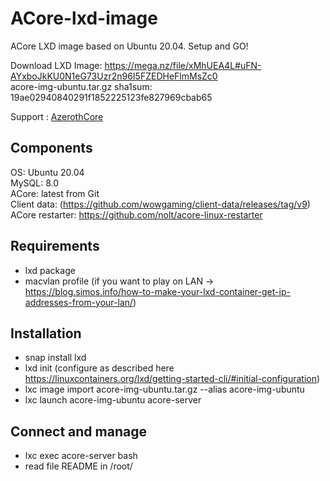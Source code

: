 # ACore-lxd-image
ACore LXD image based on Ubuntu 20.04. Setup and GO!

Download LXD Image: https://mega.nz/file/xMhUEA4L#uFN-AYxboJkKU0N1eG73Uzr2n96I5FZEDHeFlmMsZc0  
acore-img-ubuntu.tar.gz sha1sum: 19ae02940840291f1852225123fe827969cbab65  

Support : [AzerothCore](http://azerothcore.org)

## Components
OS: Ubuntu 20.04  
MySQL: 8.0  
ACore: latest from Git  
Client data: (https://github.com/wowgaming/client-data/releases/tag/v9)  
ACore restarter: https://github.com/nolt/acore-linux-restarter

## Requirements
- lxd package
- macvlan profile (if you want to play on LAN → https://blog.simos.info/how-to-make-your-lxd-container-get-ip-addresses-from-your-lan/)

## Installation
- snap install lxd
- lxd init (configure as described here https://linuxcontainers.org/lxd/getting-started-cli/#initial-configuration)
- lxc image import acore-img-ubuntu.tar.gz --alias acore-img-ubuntu
- lxc launch acore-img-ubuntu acore-server

## Connect and manage
- lxc exec acore-server bash
- read file README in /root/
